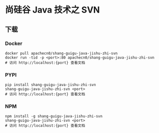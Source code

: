 # 尚硅谷 Java 技术之 SVN

## 下载

### Docker

```
docker pull apachecn0/shang-guigu-java-jishu-zhi-svn
docker run -tid -p <port>:80 apachecn0/shang-guigu-java-jishu-zhi-svn
# 访问 http://localhost:{port} 查看文档
```

### PYPI

```
pip install shang-guigu-java-jishu-zhi-svn
shang-guigu-java-jishu-zhi-svn <port>
# 访问 http://localhost:{port} 查看文档
```

### NPM

```
npm install -g shang-guigu-java-jishu-zhi-svn
shang-guigu-java-jishu-zhi-svn <port>
# 访问 http://localhost:{port} 查看文档
```